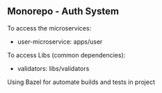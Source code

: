 ## Monorepo - Auth System

To access the microservices:
- user-microservice: apps/user

To access Libs (common dependencies):
- validators: libs/validators

Using Bazel for automate builds and tests in project
